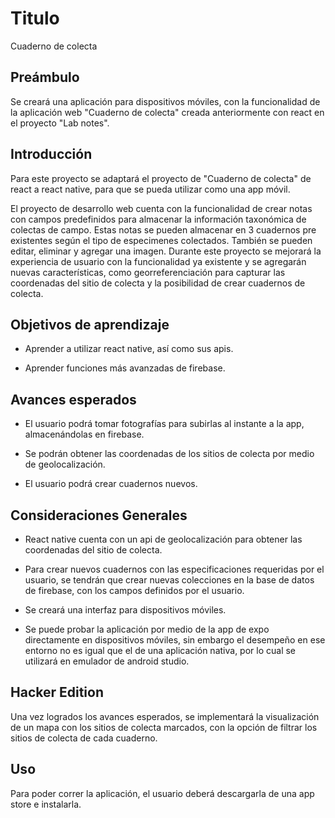 # Titulo
Cuaderno de colecta

## Preámbulo
Se creará una aplicación para dispositivos móviles, con la funcionalidad de la aplicación web "Cuaderno de colecta" creada anteriormente con react en el proyecto "Lab notes".

## Introducción
Para este proyecto se adaptará el proyecto de "Cuaderno de colecta" de react a react native, para que se pueda utilizar como una app móvil.

El proyecto de desarrollo web cuenta con la funcionalidad de crear notas con campos predefinidos para almacenar la información taxonómica de colectas de campo. Estas notas se pueden almacenar en 3 cuadernos pre existentes según el tipo de especimenes colectados. También se pueden editar, eliminar y agregar una imagen. Durante este proyecto se mejorará la experiencia de usuario con la funcionalidad ya existente y se agregarán nuevas características, como georreferenciación para capturar las coordenadas del sitio de colecta y la posibilidad de crear cuadernos de colecta.

## Objetivos de aprendizaje

- Aprender a utilizar react native, así como sus apis.

- Aprender funciones más avanzadas de firebase.

## Avances esperados

- El usuario podrá tomar fotografías para subirlas al instante a la app, almacenándolas en firebase.

- Se podrán obtener las coordenadas de los sitios de colecta por medio de geolocalización.

- El usuario podrá crear cuadernos nuevos.

## Consideraciones Generales

- React native cuenta con un api de geolocalización para obtener las coordenadas del sitio de colecta.

- Para crear nuevos cuadernos con las especificaciones requeridas por el usuario, se tendrán que crear nuevas colecciones en la base de datos de firebase, con los campos definidos por el usuario.

- Se creará una interfaz para dispositivos móviles.

- Se puede probar la aplicación por medio de la app de expo directamente en dispositivos móviles, sin embargo el desempeño en ese entorno no es igual que el de una aplicación nativa, por lo cual se utilizará en emulador de android studio.

## Hacker Edition
Una vez logrados los avances esperados, se implementará la visualización de un mapa con los sitios de colecta marcados, con la opción de filtrar los sitios de colecta de cada cuaderno.

## Uso
Para poder correr la aplicación, el usuario deberá descargarla de una app store e instalarla.
